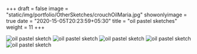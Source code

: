 +++
draft = false
image = "static/img/portfolio/OtherSketches/crouchOilMaria.jpg"
showonlyimage = true
date = "2020-15-05T20:23:59+05:30"
title = "oil pastel sketches"
weight = 11
+++

<!--more-->

![oil pastel sketch][1]
![oil pastel sketch][2]
![oil pastel sketch][3]
![oil pastel sketch][4]
![oil pastel sketch][5]
<!--
![christmas life drawing][6]
![textile, acrylic text][7]
-->


[1]: /static/img/portfolio/OtherSketches/crouchOilMaria.jpg
[2]: /static/img/portfolio/OtherSketches/mariaOil.jpg
[3]: /static/img/portfolio/OtherSketches/MariaOilPastel.jpg
[4]: /static/img/portfolio/OtherSketches/oilPastelMaria.jpg
[5]: /static/img/portfolio/OtherSketches/tribe.JPG
[6]: /static/img/portfolio/OtherSketches/christmasLifeDrawing.jpg
[7]: /static/img/portfolio/OtherSketches/faceOn.jpg
